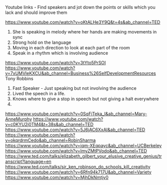 Youtube links - Find speakers and jot down the points or skills which you lack and should improve them

https://www.youtube.com/watch?v=oKtALHe3Y9Q&t=4s&ab_channel=TED
1. She is speaking in melody where her hands are making movements in sync
2. Strong hold on the language
3. Moving in each direction to look at each part of the room
4. Speak in a rhythm which is involving audience


https://www.youtube.com/watch?v=3tYto5PrSOI
https://www.youtube.com/watch?v=7xUMVleKXCU&ab_channel=Business%26SelfDevelopmentResources
Tony Robbins
1. Fast Speaker - Just speaking but not involving the audience
2. Lived the speech in a life. 
3. Knows where to give a stop in speech but not giving a halt everywhere
4. 

https://www.youtube.com/watch?v=0SqFiTeka_I&ab_channel=Mary-AnneMurphy
https://www.youtube.com/watch?v=c0KYU2j0TM4&t=38s&ab_channel=TED
https://www.youtube.com/watch?v=5J6jAC6XxAI&ab_channel=TED
https://www.youtube.com/watch?v=okqrdrmCedo&ab_channel=RobinSharma
https://www.youtube.com/watch?v=iqm-XEqpayc&ab_channel=UCBerkeley
https://www.youtube.com/watch?v=lmyZMtPVodo&ab_channel=TED
https://www.ted.com/talks/elizabeth_gilbert_your_elusive_creative_genius/transcript?language=en
https://www.ted.com/talks/sir_ken_robinson_do_schools_kill_creativity
https://www.youtube.com/watch?v=6Rfn94k717U&ab_channel=Variety
https://www.youtube.com/watch?v=MjhDkNmtjy0
